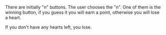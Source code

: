 There are initially "n" buttons. The user chooses the "n".
One of them is the winning button, if you guess it you will earn a point, otherwise you will lose a heart.

If you don't have any hearts left, you lose.
